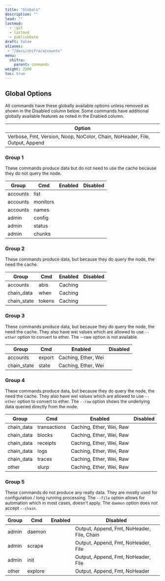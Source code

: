 ```yaml
---
title: "Globals"
description: ""
lead: ""
lastmod:
  - :git
  - lastmod
  - publishDate
draft: false
aliases:
 - "/docs/chifra/accounts"
menu:
  chifra:
    parent: commands
weight: 2200
toc: true
---
```

## Global Options

All commands have these globally available options unless removed as shown in the Disabled column below. Some commands have additional globally available features as noted in the Enabled column.

| Option                                                                      |
| --------------------------------------------------------------------------- |
| Verbose, Fmt, Version, Noop, NoColor, Chain, NoHeader, File, Output, Append |

### Group 1

These commands produce data but do not need to use the cache because they do not query the node.

| Group    | Cmd      | Enabled | Disabled |
| -------- | -------- | ------- | -------- |
| accounts | list     |         |          |
| accounts | monitors |         |          |
| accounts | names    |         |          |
| admin    | config   |         |          |
| admin    | status   |         |          |
| admin    | chunks   |         |          |

### Group 2

These commands produce data, but because they do query the node, the need the cache.

| Group       | Cmd    | Enabled | Disabled |
| ----------- | ------ | ------- | -------- |
| accounts    | abis   | Caching |          |
| chain_data  | when   | Caching |          |
| chain_state | tokens | Caching |          |

### Group 3

These commands produce data, but because they do query the node, the need the cache. They also have wei values which are allowed to use `--ether` option to convert to ether. The --raw option is not available.

| Group       | Cmd    | Enabled             | Disabled |
| ----------- | ------ | ------------------- | -------- |
| accounts    | export | Caching, Ether, Wei |          |
| chain_state | state  | Caching, Ether, Wei |          |

### Group 4

These commands produce data, but because they do query the node, the need the cache. They also have wei values which are allowed to use `--ether` option to convert to ether. The `--raw` option shows the underlying data queried directly from the node.

| Group      | Cmd          | Enabled                  | Disabled |
| ---------- | ------------ | ------------------------ | -------- |
| chain_data | transactions | Caching, Ether, Wei, Raw |          |
| chain_data | blocks       | Caching, Ether, Wei, Raw |          |
| chain_data | receipts     | Caching, Ether, Wei, Raw |          |
| chain_data | logs         | Caching, Ether, Wei, Raw |          |
| chain_data | traces       | Caching, Ether, Wei, Raw |          |
| other      | slurp        | Caching, Ether, Wei, Raw |          |

### Group 5

These commands do not produce any really data. They are mostly used for configuration / long running processing. The `--file` option allows for automation which in most cases, doesn't apply. The `daemon` option does not accept `--chain`.

| Group | Cmd     | Enabled | Disabled                                   |
| ----- | ------- | ------- | ------------------------------------------ |
| admin | daemon  |         | Output, Append, Fmt, NoHeader, File, Chain |
| admin | scrape  |         | Output, Append, Fmt, NoHeader, File        |
| admin | init    |         | Output, Append, Fmt, NoHeader, File        |
| other | explore |         | Output, Append, Fmt, NoHeader              |
